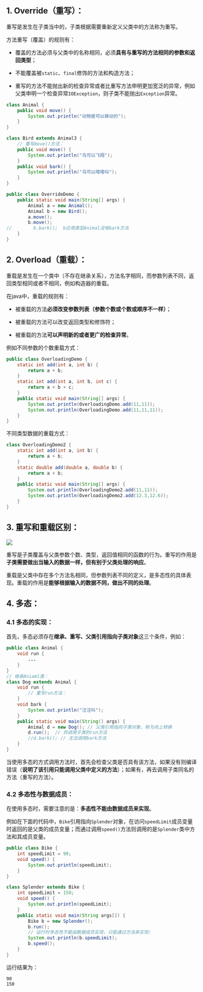 ## 1. Override（重写）：

重写是发生在子类当中的，子类根据需要重新定义父类中的方法称为重写。

方法重写（覆盖）的规则有：

- 覆盖的方法必须与父类中的名称相同，必须**具有与重写的方法相同的参数和返回类型**；

- 不能覆盖被`static`、`final`修饰的方法和构造方法；

- 重写的方法不能抛出新的检查异常或者比重写方法申明更加宽泛的异常，例如父类申明一个检查异常`IOException`，则子类不能抛出`Exception`异常。


```java
class Animal {
    public void move() {
        System.out.println("动物是可以移动的");
    }
}

class Bird extends Animal3 {
	// 重写move()方法：
    public void move() {
        System.out.println("鸟可以飞翔");
    }
    public void bark() {
        System.out.println("鸟可以喳喳叫");
    }
}

public class OverrideDemo {
    public static void main(String[] args) {
        Animal a = new Animal();
        Animal b = new Bird();
        a.move();
        b.move();
//        b.bark();  b应用类型Animal没有bark方法
    }
}
```

## 2. Overload（重载）：

重载是发生在一个类中（不存在继承关系），方法名字相同，而参数列表不同，返回类型相同或者不相同，例如构造器的重载。

在java中，重载的规则有：

- 被重载的方法**必须改变参数列表（参数个数或个数或顺序不一样）**；

- 被重载的方法可以改变返回类型和修饰符；

- 被重载的方法**可以声明新的或者更广的检查异常**。


例如不同参数的个数重载方式：

```java
public class OverloadingDemo {
    static int add(int a, int b) {
        return a + b;
    }
    static int add(int a, int b, int c) {
        return a + b + c;
    }
    public static void main(String[] args) {
        System.out.println(OverloadingDemo.add(11,11));
        System.out.println(OverloadingDemo.add(11,11,11));
    }
}
```

不同类型数据的重载方式：

```java
class OverloadingDemo2 {
    static int add(int a, int b) {
        return a + b;
    }
    static double add(double a, double b) {
        return a + b;
    }
    public static void main(String[] args) {
        System.out.println(OverloadingDemo2.add(11,11));
        System.out.println(OverloadingDemo2.add(12.3,12.6));
    }
}
```

## 3. 重写和重载区别：

![](https://static.pushy.site/files/olAndor.jpg)

重写是子类覆盖与父类参数个数、类型，返回值相同的函数的行为。重写的作用是**子类需要做出当输入的数据一样，但有别于父类处理的响应**。

重载是父类中存在多个方法名相同，但参数列表不同的定义，是多态性的具体表现。重载的作用是**能够根据输入的数据不同，做出不同的处理**。


## 4. 多态：

### 4.1 多态的实现：

首先，多态必须存在**继承、重写、父类引用指向子类对象**这三个条件，例如：

```java
public class Animal {
	void run {
    	...
    }
}
// 继承Aniaml类：
class Dog extends Animal {
	void run {
	    // 重写run方法：
    }
    void bark {
    	System.out.println("汪汪叫");
    }
    public static void main(String() args) {
    	Animal d = new Dog(); // 父类引用指向子类对象，称为向上转换
        d.run();  // 将调用子类的run方法
        //d.bark(); // 无法调用bark方法
    }
}
```

当使用多态的方式调用方法时，首先会检查父类是否具有该方法，如果没有则编译错误（**说明了该引用只能调用父类中定义的方法**）；如果有，再去调用子类同名的方法（重写的方法）。


### 4.2 多态性与数据成员：

在使用多态时，需要注意的是：**多态性不能由数据成员来实现**。

例如在下面的代码中，`Bike`引用指向`Splender`对象，在访问`speedLimit`成员变量时返回的是父类的成员变量；而通过调用`speed()`方法则调用的是`Splender`类中方法和其成员变量。

```java
public class Bike {
    int speedLimit = 90;
    void speed() {
        System.out.println(speedLimit);
    }
}

class Splender extends Bike {
    int speedLimit = 150;
    void speed() {
        System.out.println(speedLimit);
    }
    public static void main(String args[]) {
        Bike b = new Splender();
        b.run();
        // 运行时多态性不能由数据成员实现，只能通过方法来实现:
        System.out.println(b.speedLimit);
        b.speed();
    }
}
```

运行结果为：

```
90
150
```